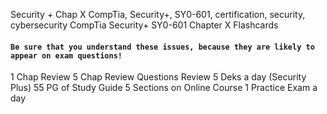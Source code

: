 Security + Chap X
CompTia, Security+, SY0-601, certification, security, cybersecurity
CompTia Security+ SY0-601 Chapter X Flashcards


#### `Be sure that you understand these issues, because they are likely to appear on exam questions!`


1 Chap
Review 5 Chap Review Questions
Review 5 Deks a day (Security Plus)
55 PG of Study Guide
5 Sections on Online Course
1 Practice Exam a day